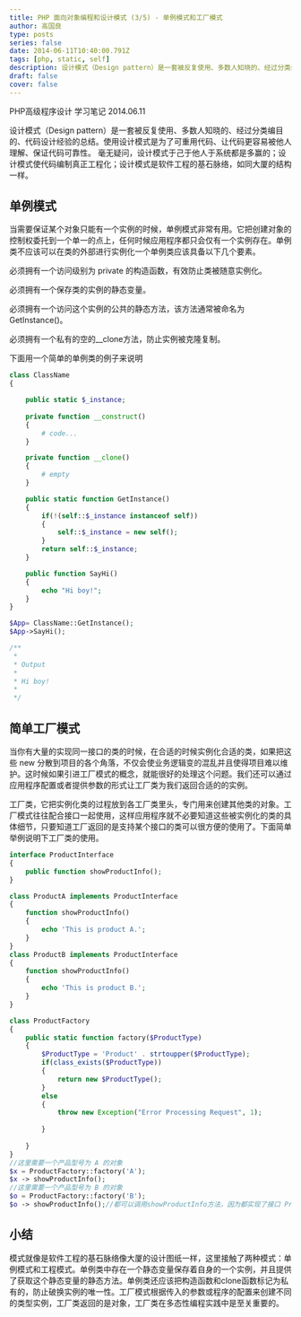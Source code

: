 ```yaml
---
title: PHP 面向对象编程和设计模式 (3/5) - 单例模式和工厂模式
author: 高国良
type: posts
series: false
date: 2014-06-11T10:40:00.791Z
tags: [php, static, self]
description: 设计模式（Design pattern）是一套被反复使用、多数人知晓的、经过分类编目的、代码设计经验的总结。使用设计模式是为了可重用代码、让代码更容易被他人理解、保证代码可靠性。 毫无疑问，设计模式于己于他人于系统都是多赢的；设计模式使代码编制真正工...
draft: false 
cover: false
---
```


PHP高级程序设计 学习笔记 2014.06.11

设计模式（Design pattern）是一套被反复使用、多数人知晓的、经过分类编目的、代码设计经验的总结。使用设计模式是为了可重用代码、让代码更容易被他人理解、保证代码可靠性。 毫无疑问，设计模式于己于他人于系统都是多赢的；设计模式使代码编制真正工程化；设计模式是软件工程的基石脉络，如同大厦的结构一样。

## 单例模式

当需要保证某个对象只能有一个实例的时候，单例模式非常有用。它把创建对象的控制权委托到一个单一的点上，任何时候应用程序都只会仅有一个实例存在。单例类不应该可以在类的外部进行实例化一个单例类应该具备以下几个要素。

必须拥有一个访问级别为 private 的构造函数，有效防止类被随意实例化。

必须拥有一个保存类的实例的静态变量。

必须拥有一个访问这个实例的公共的静态方法，该方法通常被命名为 GetInstance()。

必须拥有一个私有的空的__clone方法，防止实例被克隆复制。

下面用一个简单的单例类的例子来说明

```php
class ClassName
{

    public static $_instance;
    
    private function __construct()
    {
        # code...
    }

    private function __clone()
    {
        # empty
    }

    public static function GetInstance()
    {
        if(!(self::$_instance instanceof self))
        {
            self::$_instance = new self();
        }
        return self::$_instance;
    }

    public function SayHi()
    {
        echo "Hi boy!";
    }
}

$App= ClassName::GetInstance();
$App->SayHi();

/**
 *
 * Output
 *
 * Hi boy! 
 *
 */
```

## 简单工厂模式

当你有大量的实现同一接口的类的时候，在合适的时候实例化合适的类，如果把这些 new 分散到项目的各个角落，不仅会使业务逻辑变的混乱并且使得项目难以维护。这时候如果引进工厂模式的概念，就能很好的处理这个问题。我们还可以通过应用程序配置或者提供参数的形式让工厂类为我们返回合适的的实例。

工厂类，它把实例化类的过程放到各工厂类里头，专门用来创建其他类的对象。工厂模式往往配合接口一起使用，这样应用程序就不必要知道这些被实例化的类的具体细节，只要知道工厂返回的是支持某个接口的类可以很方便的使用了。下面简单举例说明下工厂类的使用。

```php
interface ProductInterface
{
    public function showProductInfo();
}

class ProductA implements ProductInterface
{
    function showProductInfo()
    {
        echo 'This is product A.';
    }
}
class ProductB implements ProductInterface
{
    function showProductInfo()
    {
        echo 'This is product B.';
    }
}

class ProductFactory
{
    public static function factory($ProductType)
    {        
        $ProductType = 'Product' . strtoupper($ProductType);
        if(class_exists($ProductType))
        {
            return new $ProductType();
        }
        else
        {
            throw new Exception("Error Processing Request", 1);
            
        }
        
    }
}
//这里需要一个产品型号为 A 的对象
$x = ProductFactory::factory('A');
$x -> showProductInfo();
//这里需要一个产品型号为 B 的对象
$o = ProductFactory::factory('B');
$o -> showProductInfo();//都可以调用showProductInfo方法，因为都实现了接口 ProductInterface.
```

## 小结

模式就像是软件工程的基石脉络像大厦的设计图纸一样，这里接触了两种模式：单例模式和工程模式。单例类中存在一个静态变量保存着自身的一个实例，并且提供了获取这个静态变量的静态方法。单例类还应该把构造函数和clone函数标记为私有的，防止破换实例的唯一性。工厂模式根据传入的参数或程序的配置来创建不同的类型实例，工厂类返回的是对象，工厂类在多态性编程实践中是至关重要的。
